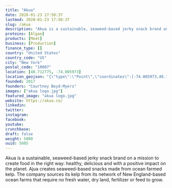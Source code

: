 ```yaml
---
title: "Akua"
date: 2020-01-23 17:50:37
lastmod: 2020-01-23 17:50:37
slug: /akua
description: "Akua is a sustainable, seaweed-based jerky snack brand on a mission to create food in the right way: healthy, delicious and with a positive impact on the planet. Ajua creates seaweed-based snacks made from ocean farmed kelp. The company sources its kelp from its network of New England-based ocean farms that require no fresh water, dry land, fertilizer or feed to grow."
proteins: [Algae]
products: [Meat]
business: [Production]
finance_type: []
country: "United States"
country_code: "US"
city: "New York"
postal_code: "10007"
location: [40.712775, -74.005973]
location_geojson: "{\"type\":\"Point\",\"coordinates\":[-74.005973,40.712775]}"
founded: 2017
founders: "Courtney Boyd-Myers"
images: ["akua logo.jpg"]
featured_image: "akua logo.jpg"
website: https://akua.co/
linkedin: 
twitter: 
instagram: 
facebook: 
youtube: 
crunchbase: 
draft: false
weight: 5000
uuid: 5605
---
```

Akua is a sustainable, seaweed-based jerky snack brand on a mission to create food in the right way: healthy, delicious and with a positive impact on the planet. Ajua creates seaweed-based snacks made from ocean farmed kelp. The company sources its kelp from its network of New England-based ocean farms that require no fresh water, dry land, fertilizer or feed to grow.
